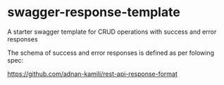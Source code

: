 # swagger-response-template
A starter swagger template for CRUD operations with success and error responses

The schema of success and error responses is defined as per folowing spec:

https://github.com/adnan-kamili/rest-api-response-format
